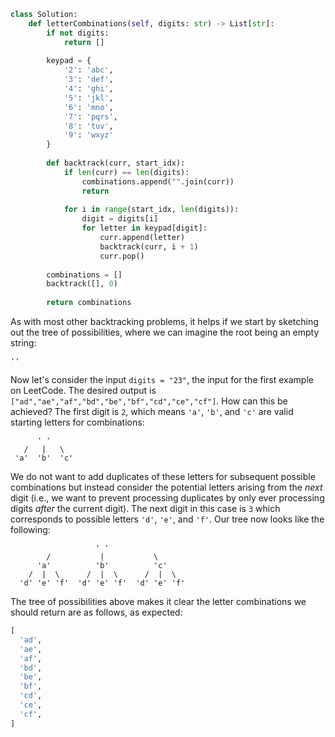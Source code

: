 ```python
class Solution:
    def letterCombinations(self, digits: str) -> List[str]:
        if not digits:
            return []
        
        keypad = {
            '2': 'abc',
            '3': 'def',
            '4': 'ghi',
            '5': 'jkl',
            '6': 'mno',
            '7': 'pqrs',
            '8': 'tuv',
            '9': 'wxyz'
        }
        
        def backtrack(curr, start_idx):
            if len(curr) == len(digits):
                combinations.append("".join(curr))
                return
            
            for i in range(start_idx, len(digits)):
                digit = digits[i]
                for letter in keypad[digit]:
                    curr.append(letter)
                    backtrack(curr, i + 1)
                    curr.pop()
            
        combinations = []
        backtrack([], 0)
        
        return combinations
```

As with most other backtracking problems, it helps if we start by sketching out the tree of possibilities, where we can imagine the root being an empty string:

```
''
```

Now let's consider the input `digits = "23"`, the input for the first example on LeetCode. The desired output is `["ad","ae","af","bd","be","bf","cd","ce","cf"]`. How can this be achieved? The first digit is `2`, which means `'a'`, `'b'`, and `'c'` are valid starting letters for combinations:

```
      ' '
   /   |   \
 'a'  'b'  'c'
```

We do not want to add duplicates of these letters for subsequent possible combinations but instead consider the potential letters arising from the *next* digit (i.e., we want to prevent processing duplicates by only ever processing digits *after* the current digit). The next digit in this case is `3` which corresponds to possible letters `'d'`, `'e'`, and `'f'`. Our tree now looks like the following:

```
                   ' '
        /           |           \
      'a'          'b'          'c'
    /  |  \      /  |  \      /  |  \
  'd' 'e' 'f'  'd' 'e' 'f'  'd' 'e' 'f'
```

The tree of possibilities above makes it clear the letter combinations we should return are as follows, as expected:

```python
[
  'ad',
  'ae',
  'af',
  'bd',
  'be',
  'bf',
  'cd',
  'ce',
  'cf',
]
```